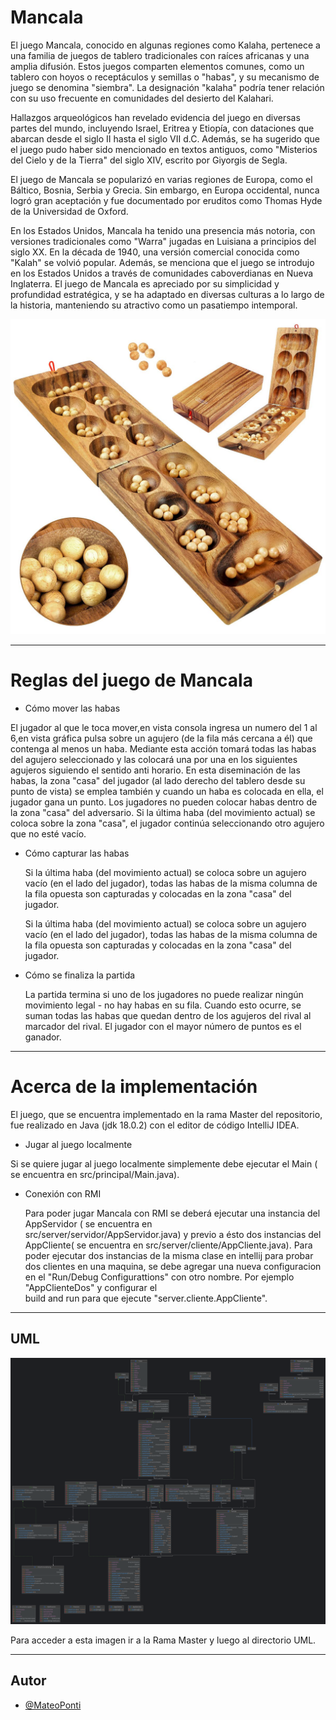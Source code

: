  # Mancala 



El juego Mancala, conocido en algunas regiones como Kalaha, pertenece a una familia de juegos de tablero tradicionales con raíces africanas y una amplia difusión. Estos juegos comparten elementos comunes, como un tablero con hoyos o receptáculos y semillas o "habas", y su mecanismo de juego se denomina "siembra". La designación "kalaha" podría tener relación con su uso frecuente en comunidades del desierto del Kalahari.

Hallazgos arqueológicos han revelado evidencia del juego en diversas partes del mundo, incluyendo Israel, Eritrea y Etiopía, con dataciones que abarcan desde el siglo II hasta el siglo VII d.C. Además, se ha sugerido que el juego pudo haber sido mencionado en textos antiguos, como "Misterios del Cielo y de la Tierra" del siglo XIV, escrito por Giyorgis de Segla.

El juego de Mancala se popularizó en varias regiones de Europa, como el Báltico, Bosnia, Serbia y Grecia. Sin embargo, en Europa occidental, nunca logró gran aceptación y fue documentado por eruditos como Thomas Hyde de la Universidad de Oxford.

En los Estados Unidos, Mancala ha tenido una presencia más notoria, con versiones tradicionales como "Warra" jugadas en Luisiana a principios del siglo XX. En la década de 1940, una versión comercial conocida como "Kalah" se volvió popular. Además, se menciona que el juego se introdujo en los Estados Unidos a través de comunidades caboverdianas en Nueva Inglaterra.
El juego de Mancala es apreciado por su simplicidad y profundidad estratégica, y se ha adaptado en diversas culturas a lo largo de la historia, manteniendo su atractivo como un pasatiempo intemporal.

![MancalaJuegoPNG](https://github.com/MateoPonti/Mancala/blob/main/mancala.jpg?raw=true)


------------------------------------------------------------------------------------------------

# Reglas del juego de Mancala





 *  Cómo mover las habas

  El jugador al que le toca mover,en vista consola ingresa un numero del 1 al 6,en vista gráfica pulsa sobre un agujero (de la fila más cercana a él) que contenga al menos un haba. Mediante esta acción tomará todas las habas del agujero seleccionado y las colocará una por una en los siguientes agujeros siguiendo 
  el sentido anti horario. En esta diseminación de las habas, la zona "casa" del jugador (al lado derecho del tablero desde su punto de vista) se emplea también y cuando un haba es colocada en ella, el jugador gana un punto. Los jugadores no pueden colocar habas dentro de la zona "casa" del adversario. 
  Si la última haba (del movimiento actual) se coloca sobre la zona "casa", el jugador continúa seleccionando otro agujero que no esté vacío. 


* Cómo capturar las habas 

  Si la última haba (del movimiento actual) se coloca sobre un agujero vacío (en el lado del jugador), todas las habas de la misma columna de la fila opuesta son capturadas y colocadas en la zona "casa" del jugador. 
  
  Si la última haba (del movimiento actual) se coloca sobre un agujero vacío (en el lado del jugador), todas las habas de la misma columna de la fila opuesta son capturadas y colocadas en la zona "casa" del jugador. 



* Cómo se finaliza la partida 

  La partida termina si uno de los jugadores no puede realizar ningún movimiento legal - no hay habas en su fila. Cuando esto ocurre, se suman todas las habas que quedan dentro de los agujeros del rival al marcador del rival. El jugador con el mayor número de puntos es el ganador.





------------------------------------------------------------------------------------------------

# Acerca de la implementación

El juego, que se encuentra implementado en la rama Master del repositorio, fue realizado en Java (jdk 18.0.2) con el editor de código  IntelliJ IDEA.


* Jugar al juego localmente

 Si se quiere jugar al juego localmente simplemente debe ejecutar el Main ( se encuentra en src/principal/Main.java). 

* Conexión con RMI

  
  Para poder jugar Mancala con RMI se deberá ejecutar una instancia del AppServidor ( se encuentra en    
  src/server/servidor/AppServidor.java) y previo a ésto dos instancias del AppCliente( se encuentra en 
  src/server/cliente/AppCliente.java).
  Para poder ejecutar dos instancias de la misma clase en intellij para probar dos clientes en una maquina, se debe agregar 
  una nueva configuracion en el "Run/Debug Configurattions" con otro nombre. Por ejemplo "AppClienteDos" y configurar el    
  build and run para que ejecute "server.cliente.AppCliente".





-----------------------------------------------------------------------------------------------------------------------------

## UML




![UML](https://github.com/MateoPonti/Mancala/blob/master/UML/UMLCOMPLETO.png?raw=true)






Para acceder a esta imagen ir a la Rama Master y luego al directorio UML.






-----------------------------------------------------------------------------------------------------------------------------





## Autor


- [@MateoPonti](https://www.github.com/MateoPonti)


  


  



